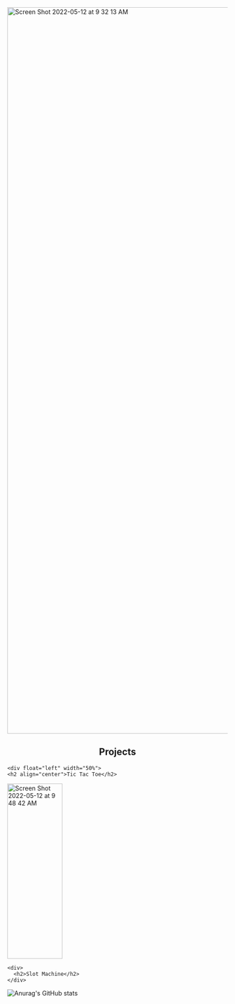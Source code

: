 <img width="1659" alt="Screen Shot 2022-05-12 at 9 32 13 AM" src="https://user-images.githubusercontent.com/102041426/168087627-27150d35-534f-4a30-90dd-7aba2af97673.png">



<!--
**JulianRDev/JulianRDev** is a ✨ _special_ ✨ repository because its `README.md` (this file) appears on your GitHub profile.

Here are some ideas to get you started:

- 🔭 I’m currently working on ...
- 🌱 I’m currently learning ...
- 👯 I’m looking to collaborate on ...
- 🤔 I’m looking for help with ...
- 💬 Ask me about ...
- 📫 How to reach me: ...
- 😄 Pronouns: ...
- ⚡ Fun fact: ...
-->

<section>
  <h2 align="center">Projects</h2>
  <div>
    
    <div float="left" width="50%">
    <h2 align="center">Tic Tac Toe</h2>
    
<img height="400px" width="50%" alt="Screen Shot 2022-05-12 at 9 48 42 AM" src="https://user-images.githubusercontent.com/102041426/168090448-61ed9dc8-9329-4fe8-9a13-b07206b49a05.png">
      </div>
    <div float="left" width="50%">
    </div>
    
    <div>
      <h2>Slot Machine</h2>
    </div>

  </div>
</section>

![Anurag's GitHub stats](https://github-readme-stats.vercel.app/api?username=JulianRDev&theme=react&show_icons=true)



